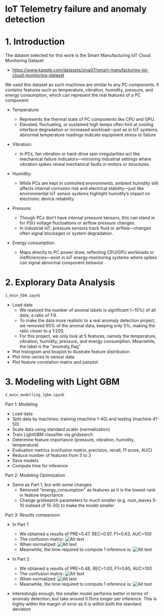 # IoT Telemetry failure and anomaly detection


# 1. Introduction
The dataset selected for this work is the Smart Manufacturing IoT Cloud Monitoring Dataset
- https://www.kaggle.com/datasets/ziya07/smart-manufacturing-iot-cloud-monitoring-dataset

We used this dataset as such machines are similar to any PC components. It contains features such as temperature, vibration, humidity, pressure, and energy consumption, which can represent the real features of a PC component:
- Temperature: 
    - Represents the thermal state of PC components like CPU and GPU. 
    - Elevated, fluctuating, or sustained high temps often hint at cooling interface degradation or increased workload—just as in IoT systems, abnormal temperature readings indicate equipment stress or failure 

- Vibration: 
    - In PCs, fan vibration or hard-drive spin irregularities act like mechanical failure indicators—mirroring industrial settings where vibration spikes reveal mechanical faults in motors or structures.

- Humidity: 
    - While PCs are kept in controlled environments, ambient humidity still affects internal corrosion risk and electrical stability—just like environmental IoT sensor systems highlight humidity’s impact on electronic device reliability.

- Pressure: 
    - Though PCs don’t have internal pressure sensors, this can stand in for PSU voltage fluctuations or airflow pressure changes. 
    - In industrial IoT, pressure sensors track fluid or airflow—changes often signal blockages or system degradation.

- Energy consumption: 
    - Maps directly to PC power draw, reflecting CPU/GPU workloads or inefficiencies—exist in IoT energy‐monitoring systems where spikes can signal abnormal component behavior .


# 2. Explorary Data Analysis
```bash
1_main_EDA.ipynb
```
- Load data
    - We realized the number of anomal labels is significant (~10%) of all data; a ratio of 1:9.
    - To make the data more realistic to a real anomaly detection project, we removed 95% of the anomal data, keeping only 5%, making the ratio closer to a 1:200.
    - For this project, we only look at 5 features, namely the temperature, vibration, humidity, pressure, and energy consumption. Meanwhile, the label is the "anomaly_flag"
- Plot histogram and boxplot to illustrate feature distribution
- Plot time-series to senosr data
- Plot feature correlation matrix and pairplot


# 3. Modeling with Light GBM
```bash
2_main_modelling_lgbm.ipynb
```
Part 1: Modeling
- Load data
- Split data by machines: training (machine 1-40) and testing (machine 41-50)
- Scale data using standard scaler (normalization)
- Train LightGBM classifier via gridsearch
- Determine feature importance (pressure, vibration, humidity, temperature)
- Evaluation metrics (confusion matrix, precision, recall, f1 score, AUC)
- Reduce number of features from 5 to 2
- Save models
- Compute time for inference

Part 2: Modeling Optimization
- Same as Part 1, but with some changes
    - Removed "energy_consumption" as features as it is the lowest rank in feature importance
    - Change gridsearch parameters to much smaller (e.g. num_leaves 5-10 instead of 15-30) to make the model smaller

Part 3: Results comparison:
- In Part 1
    - We obtained a results of PRE=0.47, REC=0.97, F1=0.63, AUC=100
    - The confusion matrix:
        ![Alt text](results/lgbm_cm.png)
    - When normalized:
        ![Alt text](results/lgbm_cm_normalized.png)
    - Meanwhile, the time required to compute 1 inference is:
        ![Alt text](results/lgbm_s_run_time.png)

- In Part 2
    - We obtained a results of PRE=0.48, REC=1.00, F1=0.65, AUC=100
    - The confusion matrix:
        ![Alt text](results/lgbm_s_cm.png)
    - When normalized:
        ![Alt text](results/lgbm_s_cm_normalized.png)
    - Meanwhile, the time required to compute 1 inference is:
        ![Alt text](results/lgbm_s_run_time.png)

- Interestingly enough, the smaller model performs better in terms of anomaly detection, but take around 0.15ms longer per inference. This is highly within the margin of error as it is within both the standard deviation